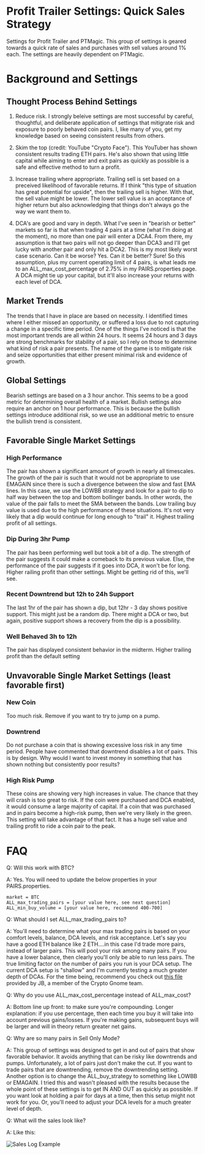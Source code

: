 # Profit Trailer Settings: Quick Sales Strategy
Settings for Profit Trailer and PTMagic. This group of settings is geared towards a quick rate of sales and purchases with sell values around 1% each. The settings are heavily dependent on PTMagic.

# Background and Settings
## Thought Process Behind Settings
1. Reduce risk. I strongly beleive settings are most successful by careful, thoughtful, and deliberate application of settings that mitigrate risk and exposure to poorly behaved coin pairs. I, like many of you, get my knowledge based on seeing consistent results from others. 

2. Skim the top (credit: YouTube "Crypto Face"). This YouTuber has shown consistent results trading ETH pairs. He's also shown that using little capital while aiming to enter and exit pairs as quickly as possible is a safe and effective method to turn a profit.

3. Increase trailing where appropriate. Trailing sell is set based on a preceived likelihood of favorable returns. If I think "this type of situation has great potential for upside", then the trailing sell is higher. With that, the sell value might be lower. The lower sell value is an acceptance of higher return  but also acknowledging that things don't always go the way we want them to.

4. DCA's are good and vary in depth. What I've seen in "bearish or better" markets so far is that when trading 4 pairs at a time (what I'm doing at the moment), no more than one pair will enter a DCA4. From there, my assumption is that two pairs will not go deeper than DCA3 and I'll get lucky with another pair and only hit a DCA2. This is my most likely worst case scenario. Can it be worse? Yes. Can it be better? Sure! So this assumption, plus my current operating limit of 4 pairs, is what leads me to an ALL_max_cost_percentage of 2.75% in my PAIRS.properties page. A DCA might tie up your capital, but it'll also increase your returns with each level of DCA.

## Market Trends
The trends that I have in place are based on necessity. I identified times where I either missed an opportunity, or suffered a loss due to not capturing a change in a specific time period. One of the things I've noticed is that the most important trends are all within 24 hours. It seems 24 hours and 3 days are strong benchmarks for stability of a pair, so I rely on those to determine what kind of risk a pair presents. The name of the game is to mitigate risk and seize opportunities
that either present minimal risk and evidence of growth.

## Global Settings
Bearish settings are based on a 3 hour anchor. This seems to be a good metric for determining overall health of a market. Bullish settings also require an anchor on 1 hour performance. This is because the bullish settings introduce additional risk, so we use an additional metric to ensure the bullish trend is consistent.

## Favorable Single Market Settings

### High Performance
The pair has shown a significant amount of growth in nearly all timescales. The growth of the pair is such that it would not be appropriate to use EMAGAIN since there is such a divergence between the slow and fast EMA lines. In this case, we use the LOWBB strategy and look for a pair to dip to half way between the top and bottom bollinger bands. In other words, the value of the pair falls to meet the SMA between the bands. Low trailing buy value is used due to the high performance of these situations. It's not very likely that a dip would continue for long enough to "trail" it. Highest trailing profit of all settings.

### Dip During 3hr Pump
The pair has been performing well but took a bit of a dip. The strength of the pair suggests it could make a comeback to its previous value. Else, the performance of the pair suggests if it goes into DCA, it won't be for long. Higher railing profit than other settings. Might be getting rid of this, we'll see.

### Recent Downtrend but 12h to 24h Support
The last 1hr of the pair has shown a dip, but 12hr - 3 day shows positive support. This might just be a random dip. There might a DCA or two, but again, positive support shows a recovery from the dip is a possibility. 

### Well Behaved 3h to 12h
The pair has displayed consistent behavior in the midterm. Higher trailing profit than the default setting

## Unvavorable Single Market Settings (least favorable first)

### New Coin
Too much risk. Remove if you want to try to jump on a pump.

### Downtrend
Do not purchase a coin that is showing excessive loss risk in any time period. People have commented that downtrend disables a lot of pairs. This is by design.
Why would I want to invest money in something that has shown nothing but consistently poor results?

### High Risk Pump
These coins are showing very high increases in value. The chance that they will crash is too great to risk. If the coin were purchased and DCA enabled, it would consume a large majority of capital. If a coin that was purchased and in pairs become a high-risk pump, then we're very likely in the green. This setting will take advantage of that fact. It has a huge sell value and trailing profit to ride a coin pair to the peak.

# FAQ
Q: Will this work with BTC?

A: Yes. You will need to update the below properties in your PAIRS.properties.

    market = BTC
    ALL_max_trading_pairs = [your value here, see next question]
    ALL_min_buy_volume = [your value here, recommend 400-700]

Q: What should I set ALL_max_trading_pairs to?

A: You'll need to determine what your max trading pairs is based on your comfort levels, balance, DCA levels, and risk acceptance. Let's say you have a good ETH balance like 2 ETH....in this case I'd trade more pairs, instead of larger pairs. This will pool your risk among many pairs. If you have a lower balance, then clearly you'll only be able to run less pairs. The true limiting factor on the number of pairs you run is your DCA setup. The current DCA setup is "shallow" and I'm currently testing a much greater depth of DCAs. For the time being, recommend you check out [this file](https://docs.google.com/spreadsheets/d/1RAh-xjqsOQITBZmaf2ZTbPqq2aqjyKwF_kJuesaMFPc/edit?usp=sharing) provided by JB, a member of the Crypto Gnome team.

Q: Why do you use ALL_max_cost_percentage instead of ALL_max_cost?

A: Bottom line up front: to make sure you're compounding. Longer explanation: if you use percentage, then each time you buy it will take into account previous gains/losses. If you're making gains, subsequent buys will be larger and will in theory return greater net gains.

Q: Why are so many pairs in Sell Only Mode?

A: This group of settings was designed to get in and out of pairs that show favorable behavior. It avoids anything that can be risky like downtrends and pumps. Unfortunately, a lot of pairs just don't make the cut. If you want to trade pairs that are downtrending, remove the downtrending setting. Another option is to change the ALL_buy_strategy to something like LOWBB or EMAGAIN. I tried this and wasn't pleased with the results because the whole point of these settings is to get IN AND OUT as quickly as possible. If you want look at holding a pair for days at a time, then this setup might not work for you. Or, you'll need to adjust your DCA levels for a much greater level of depth.


Q: What will the sales look like?

A: Like this:

![Sales Log Example](https://imgur.com/IvA9reX.jpg)
